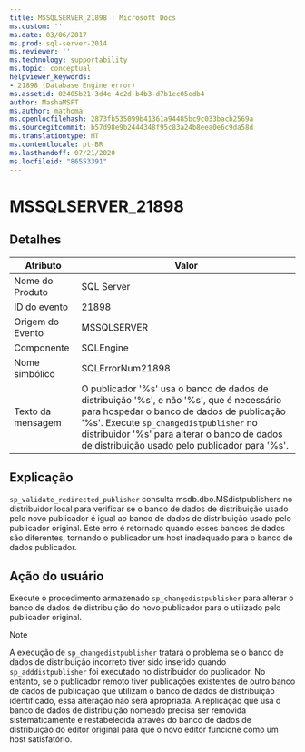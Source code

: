 ```yaml
---
title: MSSQLSERVER_21898 | Microsoft Docs
ms.custom: ''
ms.date: 03/06/2017
ms.prod: sql-server-2014
ms.reviewer: ''
ms.technology: supportability
ms.topic: conceptual
helpviewer_keywords:
- 21898 (Database Engine error)
ms.assetid: 02405b21-3d4e-4c2d-b4b3-d7b1ec05edb4
author: MashaMSFT
ms.author: mathoma
ms.openlocfilehash: 2873fb535099b41361a94485bc9c033bacb2569a
ms.sourcegitcommit: b57d98e9b2444348f95c83a24b8eea0e6c9da58d
ms.translationtype: MT
ms.contentlocale: pt-BR
ms.lasthandoff: 07/21/2020
ms.locfileid: "86553391"
---
```

# <a name="mssqlserver_21898"></a>MSSQLSERVER_21898
    
## <a name="details"></a>Detalhes  
  
|Atributo|Valor|  
|-|-|  
|Nome do Produto|SQL Server|  
|ID do evento|21898|  
|Origem do Evento|MSSQLSERVER|  
|Componente|SQLEngine|  
|Nome simbólico|SQLErrorNum21898|  
|Texto da mensagem|O publicador '%s' usa o banco de dados de distribuição '%s', e não '%s', que é necessário para hospedar o banco de dados de publicação '%s'. Execute `sp_changedistpublisher` no distribuidor '%s' para alterar o banco de dados de distribuição usado pelo publicador para '%s'.|  
  
## <a name="explanation"></a>Explicação  
 `sp_validate_redirected_publisher` consulta msdb.dbo.MSdistpublishers no distribuidor local para verificar se o banco de dados de distribuição usado pelo novo publicador é igual ao banco de dados de distribuição usado pelo publicador original. Este erro é retornado quando esses bancos de dados são diferentes, tornando o publicador um host inadequado para o banco de dados publicador.  
  
## <a name="user-action"></a>Ação do usuário  
 Execute o procedimento armazenado `sp_changedistpublisher` para alterar o banco de dados de distribuição do novo publicador para o utilizado pelo publicador original.  
  
> [!NOTE]  
>  A execução de `sp_changedistpublisher` tratará o problema se o banco de dados de distribuição incorreto tiver sido inserido quando `sp_adddistpublisher` foi executado no distribuidor do publicador. No entanto, se o publicador remoto tiver publicações existentes de outro banco de dados de publicação que utilizam o banco de dados de distribuição identificado, essa alteração não será apropriada. A replicação que usa o banco de dados de distribuição nomeado precisa ser removida sistematicamente e restabelecida através do banco de dados de distribuição do editor original para que o novo editor funcione como um host satisfatório.  
  
  
